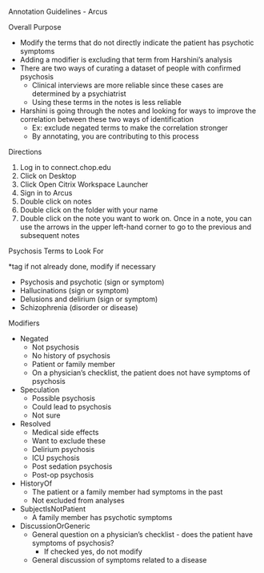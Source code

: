 Annotation Guidelines - Arcus

Overall Purpose



* Modify the terms that do not directly indicate the patient has psychotic symptoms
* Adding a modifier is excluding that term from Harshini’s analysis
* There are two ways of curating a dataset of people with confirmed psychosis
    * Clinical interviews are more reliable since these cases are determined by a psychiatrist
    * Using these terms in the notes is less reliable
* Harshini is going through the notes and looking for ways to improve the correlation between these two ways of identification 
    * Ex: exclude negated terms to make the correlation stronger
    * By annotating, you are contributing to this process

Directions



1. Log in to connect.chop.edu
2. Click on Desktop
3. Click Open Citrix Workspace Launcher
4. Sign in to Arcus
5. Double click on notes
6. Double click on the folder with your name
7. Double click on the note you want to work on. Once in a note, you can use the arrows in the upper left-hand corner to go to the previous and subsequent notes

Psychosis Terms to Look For

*tag if not already done, modify if necessary



* Psychosis and psychotic (sign or symptom)
* Hallucinations (sign or symptom)
* Delusions and delirium (sign or symptom)
* Schizophrenia (disorder or disease)

Modifiers



* Negated
    * Not psychosis
    * No history of psychosis
    * Patient or family member
    * On a physician’s checklist, the patient does not have symptoms of psychosis
* Speculation
    * Possible psychosis
    * Could lead to psychosis
    * Not sure
* Resolved 
    * Medical side effects
    * Want to exclude these
    * Delirium psychosis
    * ICU psychosis
    * Post sedation psychosis
    * Post-op psychosis
* HistoryOf
    * The patient or a family member had symptoms in the past
    * Not excluded from analyses
* SubjectIsNotPatient
    * A family member has psychotic symptoms
* DiscussionOrGeneric
    * General question on a physician’s checklist - does the patient have symptoms of psychosis?
        * If checked yes, do not modify
    * General discussion of symptoms related to a disease

